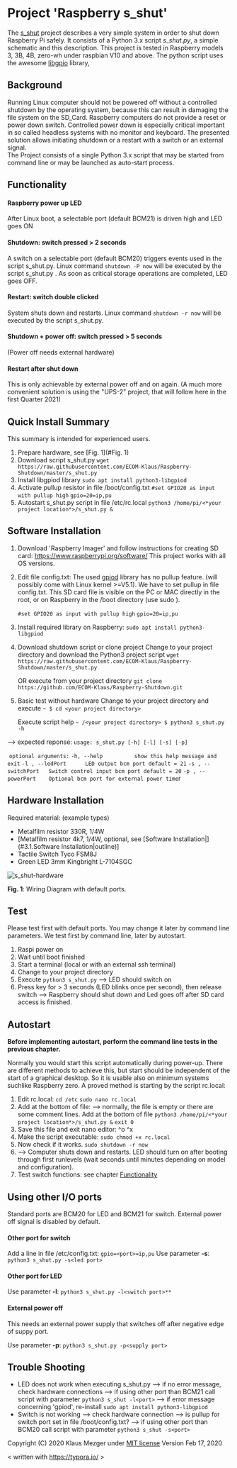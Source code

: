 

# Project 'Raspberry s_shut'

The  [s_shut](https://github.com/ECOM-Klaus/Raspberry-Shutdown) project describes a very simple system in order to shut down Raspberry Pi safely. It consists of a Python 3.x script *s_shut.py*, a simple schematic and this description.
 This project is tested in Raspberry models 3, 3B, 4B, zero-wh under raspbian V10 and above.
 The python script uses the awesome [libgpio](https://git.kernel.org/pub/scm/libs/libgpiod/libgpiod.git/about/) library,

## Background

Running Linux computer should not be powered off without a controlled shutdown by the operating system, because this can result in damaging the file system on the SD_Card. Raspberry computers do not provide a reset or power down switch.
 Controlled power down is especially critical important in so called headless systems with no monitor and keyboard.
 The presented solution allows initiating shutdown or a restart with a switch or an external signal.   
 The Project consists of a single Python 3.x script that may be started from command line or may be launched as auto-start process.

## Functionality

#### Raspberry power up LED

After Linux boot, a selectable port (default BCM21) is driven high and LED goes ON

#### Shutdown: switch pressed > 2 seconds

A switch on a selectable port (default BCM20) triggers events used in the script s_shut.py.
 Linux command `shutdown -P now` will be executed by the script s_shut.py . As soon as critical storage operations are completed, LED goes OFF.

#### Restart: switch double clicked

System shuts down and restarts.
Linux command `shutdown -r now`  will be executed by the script s_shut.py.

#### Shutdown + power off: switch pressed > 5 seconds

(Power off needs external hardware)

#### Restart after shut down

This is only achievable by external power off and on again. (A much more convenient solution is using the "UPS-2" project, that will follow here in the first Quarter 2021)

## Quick Install Summary

This summary is intended for experienced users.

1. Prepare hardware, see [Fig. 1](#Fig. 1)
2. Download script s_shut.py 
    `wget https://raw.githubusercontent.com/ECOM-Klaus/Raspberry-Shutdown/master/s_shut.py`  
3. Install libgpiod library
    `sudo apt install python3-libgpiod`
4. Activate pullup resistor in file /boot/config.txt 
    `#set GPIO20 as input with pullup high` 
    `gpio=20=ip,pu`
5. Autostart s_shut.py script in file /etc/rc.local
    `python3 /home/pi/<*your project location*>/s_shut.py &`
    	

## Software Installation

1. Download 'Raspberry Imager' and follow instructions for creating SD card:
    https://www.raspberrypi.org/software/
    This project works with all OS versions.
    	

2. Edit file config.txt:
    The used [gpiod](https://github.com/warthog618/gpiod) library has no pullup feature. (will possibly come with Linux kernel >=V5.1). We have to set pullup in file config.txt. 
    This SD card file is visible on the PC or MAC directly in the root, or on Raspberry in the /boot directory (use sudo <editor>).

   `#set GPIO20 as input with pullup high`
   `gpio=20=ip,pu`
       

3. Install required library on Raspberry:
    `sudo apt install python3-libgpiod`

4. Download shutdown script or clone project
    Change to your project directory and download the Python3 project script
    `wget https://raw.githubusercontent.com/ECOM-Klaus/Raspberry-Shutdown/master/s_shut.py`  

   OR execute from your project directory 
    `git clone https://github.com/ECOM-Klaus/Raspberry-Shutdown.git`

5. Basic test  without hardware
    Change to your project directory and execute 
    `~ $ cd <your project directory>`

   Execute script help
   `~ /<your project directory> $ python3 s_shut.py -h` 

 --> expected reponse:
   `usage: s_shut.py [-h] [-l] [-s] [-p]`

​	 `optional arguments:`
  `-h, --help          show this help message and exit`
  `-l , --ledPort      LED output bcm port default = 21`
  `-s , --switchPort   Switch control input bcm port default = 20`
  `-p , --powerPort    Optional bcm port for external power time`r

##    

## Hardware Installation

Required material: (example types)
- Metalfilm resistor 	330R, 1/4W
- [Metalfilm resistor 	4k7, 1/4W, optional, see [Software Installation|](#3.1.Software Installation|outline)]
- Tactile Switch 		Tyco FSM8J
- Green LED 3mm 	Kingbright L-7104SGC

![s_shut-hardware](F:\kDrive\Projekte\Raspberry\Shutdown\doc\s_shut-hardware.png)

   **Fig. 1**: Wiring Diagram with default ports.





## Test

Please test first with default ports. You may change it later by command line parameters. We test first by command line, later by autostart.

1. Raspi power on  
2. Wait until boot finished
3. Start a terminal (local or with an external ssh terminal)
4. Change to your project directory  
5. Execute `python3 s_shut.py` 
    --> LED should switch on
6. Press key for > 3 seconds (LED blinks once per second), then release switch
    --> Raspberry should shut down and Led goes off  after SD card access is finished.  

 

##   Autostart

**Before implementing autostart, perform the command line  tests in the previous chapter.** 

Normally you would start this script automatically during power-up. There are different methods to achieve this, but start should be independent of the start of a graphical desktop. So it is usable also on minimum systems suchlike Raspberry zero. A proved method is starting by the script rc.local:

1. Edit rc.local:
    `cd /etc`
    `sudo nano rc.local`
2. Add at the bottom of file:
    --> normally, the file is empty or there are some comment lines. Add at the bottom of file
    `python3 /home/pi/<*your project location*>/s_shut.py &`
    `exit 0`
3. Save this file and exit nano editor:
    ^o ^x
4. Make the script executable:
    `sudo chmod +x rc.local`
5. Now check if it works. 
    `sudo shutdown -r now`
6. --> Computer shuts down and restarts. LED should turn on after booting through first runlevels (wait seconds until minutes depending on model and configuration).
7. Test switch functions: see chapter [Functionality](#3.Functionality|outline)



## Using other I/O ports

Standard ports are BCM20 for LED and BCM21 for switch. External power off signal is disabled by default.

#### Other port for switch

Add a line in file /etc/config.txt: 
`gpio=<port>=ip,pu`
Use parameter **-s**: 
`python3 s_shut.py -s<led port>`

#### Other port for LED

Use parameter **-l**: 
`python3 s_shut.py -l<switch port>**`

#### External power off 

This needs an external power supply that switches off after negative edge of suppy port.

Use parameter **-p**: 
`python3 s_shut.py -p<supply port>`

 

##   Trouble Shooting

- LED does not work when executing s_shut.py
   --> if no error message, check hardware connections
   --> if using other port than BCM21 call script with parameter	`python3 s_shut -l<port>` 
   --> if error message concerning 'gpiod', re-install		`sudo apt install python3-libgpiod`
- Switch is not working	
   --> check hardware connection
   --> is pullup for switch port set in file /boot/config.txt?
   -->  if using other port than BCM20 call script with parameter  `python3 s_shut -s<port>`



Copyright (C) 2020 Klaus Mezger under [MIT license](https://opensource.org/licenses/MIT)
Version Feb 17, 2020 

< written with https://typora.io/ >

